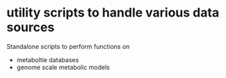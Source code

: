 # utility scripts to handle various data sources

Standalone scripts to perform functions on

- metaboltie databases
- genome scale metabolic models

